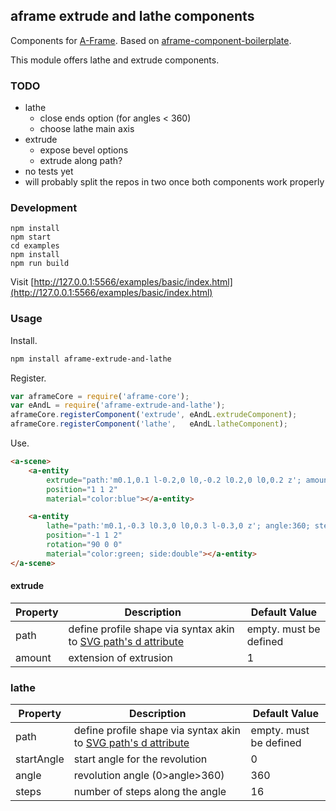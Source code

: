 ## aframe extrude and lathe components

Components for [A-Frame](https://aframe.io).
Based on [aframe-component-boilerplate](https://github.com/ngokevin/aframe-component-boilerplate).

This module offers lathe and extrude components.



### TODO

* lathe
    * close ends option (for angles < 360)
    * choose lathe main axis
* extrude
    * expose bevel options
    * extrude along path?
* no tests yet
* will probably split the repos in two once both components work properly


### Development

    npm install
    npm start
    cd examples
    npm install
    npm run build

Visit [http://127.0.0.1:5566/examples/basic/index.html](http://127.0.0.1:5566/examples/basic/index.html)



### Usage

Install.

```bash
npm install aframe-extrude-and-lathe
```

Register.

```js
var aframeCore = require('aframe-core');
var eAndL = require('aframe-extrude-and-lathe');
aframeCore.registerComponent('extrude', eAndL.extrudeComponent);
aframeCore.registerComponent('lathe',   eAndL.latheComponent);
```

Use.

```html
<a-scene>
    <a-entity
        extrude="path:'m0.1,0.1 l-0.2,0 l0,-0.2 l0.2,0 l0,0.2 z'; amount:0.05"
        position="1 1 2"
        material="color:blue"></a-entity>

    <a-entity
        lathe="path:'m0.1,-0.3 l0.3,0 l0,0.3 l-0.3,0 z'; angle:360; steps:32"
        position="-1 1 2"
        rotation="90 0 0"
        material="color:green; side:double"></a-entity>
</a-scene>
```



#### extrude

| Property | Description | Default Value |
| -------- | ----------- | ------------- |
| path     | define profile shape via syntax akin to [SVG path's d attribute](http://www.w3.org/TR/SVG/paths.html)            | empty. must be defined  |
| amount   | extension of extrusion |  1 |


### lathe

| Property | Description | Default Value |
| -------- | ----------- | ------------- |
| path     | define profile shape via syntax akin to [SVG path's d attribute](http://www.w3.org/TR/SVG/paths.html)            | empty. must be defined  |
| startAngle   | start angle for the revolution   |    0 |
| angle        | revolution angle (0>angle>360)   |  360 |
| steps        | number of steps along the angle  |   16 |
